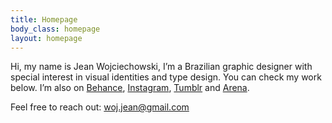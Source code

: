 ```yaml
---
title: Homepage
body_class: homepage
layout: homepage
---
```


Hi, my name is Jean Wojciechowski, I’m a Brazilian graphic designer with special interest in visual identities and type design.
You can check my work below. I’m also on <a href="{{ site.links.behance }}">Behance</a>, <a href="{{ site.links.instagram }}">Instagram</a>, <a href="{{ site.links.tumblr }}">Tumblr</a> and <a href="{{ site.links.arena }}">Arena</a>.

Feel free to reach out: <a href="mailto:woj.jean@gmail.com">woj.jean@gmail.com</a>
